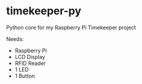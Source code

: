 # timekeeper-py
Python core for my Raspberry Pi Timekeeper project

Needs:

* Raspberry Pi
* LCD Display
* RFID Reader
* 1 LED
* 1 Button
 

